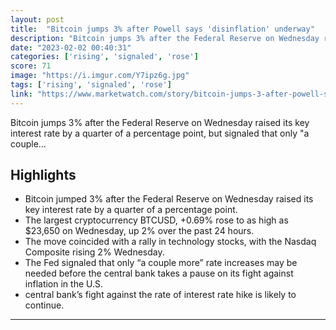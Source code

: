 ```yaml
---
layout: post
title:  "Bitcoin jumps 3% after Powell says 'disinflation' underway"
description: "Bitcoin jumps 3% after the Federal Reserve on Wednesday raised its key interest rate by a quarter of a percentage point, but signaled that only \"a couple..."
date: "2023-02-02 00:40:31"
categories: ['rising', 'signaled', 'rose']
score: 71
image: "https://i.imgur.com/Y7ipz6g.jpg"
tags: ['rising', 'signaled', 'rose']
link: "https://www.marketwatch.com/story/bitcoin-jumps-3-after-powell-says-disinflation-underway-11675285588"
---
```


Bitcoin jumps 3% after the Federal Reserve on Wednesday raised its key interest rate by a quarter of a percentage point, but signaled that only \"a couple...

## Highlights

- Bitcoin jumped 3% after the Federal Reserve on Wednesday raised its key interest rate by a quarter of a percentage point.
- The largest cryptocurrency BTCUSD, +0.69% rose to as high as $23,650 on Wednesday, up 2% over the past 24 hours.
- The move coincided with a rally in technology stocks, with the Nasdaq Composite rising 2% Wednesday.
- The Fed signaled that only “a couple more” rate increases may be needed before the central bank takes a pause on its fight against inflation in the U.S.
- central bank’s fight against the rate of interest rate hike is likely to continue.

---
